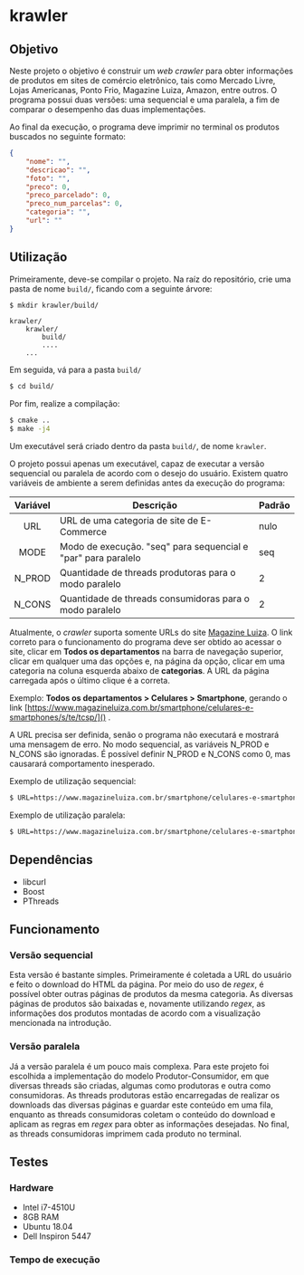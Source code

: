 # krawler

## Objetivo
Neste projeto o objetivo é construir um *web crawler* para obter informações de produtos em sites de comércio eletrônico, tais como Mercado Livre, Lojas Americanas, Ponto Frio, Magazine Luiza, Amazon, entre outros. O programa possui duas versões: uma sequencial e uma paralela, a fim de comparar o desempenho das duas implementações.

Ao final da execução, o programa deve imprimir no terminal os produtos buscados no seguinte formato:

```json
{
    "nome": "",
    "descricao": "",
    "foto": "",
    "preco": 0,
    "preco_parcelado": 0,
    "preco_num_parcelas": 0,
    "categoria": "",
    "url": ""
}
```

## Utilização
Primeiramente, deve-se compilar o projeto. Na raíz do repositório, crie uma pasta de nome `build/`, ficando com a seguinte árvore:
```sh
$ mkdir krawler/build/
```

```
krawler/
    krawler/
        build/
        ....
    ...
```

Em seguida, vá para a pasta `build/`
```sh
$ cd build/
```

Por fim, realize a compilação:
```sh
$ cmake ..
$ make -j4
```

Um executável será criado dentro da pasta `build/`, de nome `krawler`.

O projeto possui apenas um executável, capaz de executar a versão sequencial ou paralela de acordo com o desejo do usuário. Existem quatro variáveis de ambiente a serem definidas antes da execução do programa:

| Variável 	| Descrição                                                     	| Padrão 	|
|:--------:	|---------------------------------------------------------------	|--------	|
|    URL   	| URL de uma categoria de site de E-Commerce                    	| nulo   	|
|   MODE   	| Modo de execução. "seq" para sequencial e "par" para paralelo 	| seq    	|
|  N_PROD  	| Quantidade de threads produtoras para o modo paralelo         	| 2      	|
|  N_CONS  	| Quantidade de threads consumidoras para o modo paralelo       	| 2      	|

Atualmente, o *crawler* suporta somente URLs do site [Magazine Luiza](https://www.magazineluiza.com.br/). O link correto para o funcionamento do programa deve ser obtido ao acessar o site, clicar em **Todos os departamentos** na barra de navegação superior, clicar em qualquer uma das opções e, na página da opção, clicar em uma categoria na coluna esquerda abaixo de **categorias**. A URL da página carregada após o último clique é a correta. 

Exemplo: **Todos os departamentos > Celulares > Smartphone**, gerando o link
[https://www.magazineluiza.com.br/smartphone/celulares-e-smartphones/s/te/tcsp/]() .

A URL precisa ser definida, senão o programa não executará e mostrará uma mensagem de erro. No modo sequencial, as variáveis N_PROD e N_CONS são ignoradas. É possível definir N_PROD e N_CONS como 0, mas causarará comportamento inesperado.

Exemplo de utilização sequencial:
```sh
$ URL=https://www.magazineluiza.com.br/smartphone/celulares-e-smartphones/s/te/tcsp/ MODE=seq ./krawler
```

Exemplo de utilização paralela:
```sh
$ URL=https://www.magazineluiza.com.br/smartphone/celulares-e-smartphones/s/te/tcsp/ MODE=par N_PROD=4 N_CONS=4 ./krawler
```

## Dependências
- libcurl
- Boost
- PThreads

## Funcionamento
### Versão sequencial
Esta versão é bastante simples. Primeiramente é coletada a URL do usuário e feito o download do HTML da página. Por meio do uso de *regex*, é possível obter outras páginas de produtos da mesma categoria. As diversas páginas de produtos são baixadas e, novamente utilizando *regex*, as informações dos produtos montadas de acordo com a visualização mencionada na introdução.

### Versão paralela
Já a versão paralela é um pouco mais complexa. Para este projeto foi escolhida a implementação do modelo Produtor-Consumidor, em que diversas threads são criadas, algumas como produtoras e outra como consumidoras. As threads produtoras estão encarregadas de realizar os downloads das diversas páginas e guardar este conteúdo em uma fila, enquanto as threads consumidoras coletam o conteúdo do download e aplicam as regras em *regex* para obter as informações desejadas. No final, as threads consumidoras imprimem cada produto no terminal.

## Testes
### Hardware
- Intel i7-4510U
- 8GB RAM
- Ubuntu 18.04
- Dell Inspiron 5447

### Tempo de execução